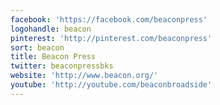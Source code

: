```yaml
---
facebook: 'https://facebook.com/beaconpress'
logohandle: beacon
pinterest: 'http://pinterest.com/beaconpress'
sort: beacon
title: Beacon Press
twitter: beaconpressbks
website: 'http://www.beacon.org/'
youtube: 'http://youtube.com/beaconbroadside'
---
```

